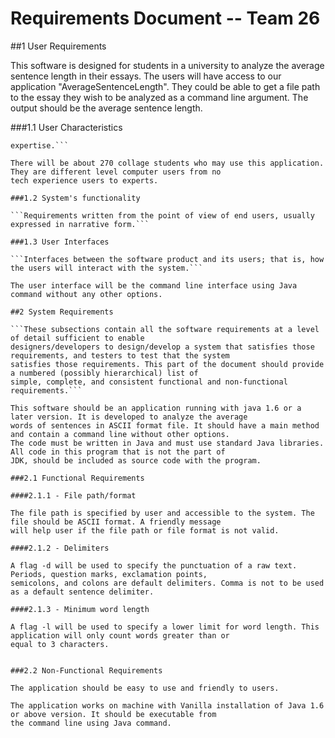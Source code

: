 # **Requirements Document -- Team 26**

##1 User Requirements

This software is designed for students in a university to analyze the average sentence length in their essays. The users
will have access to our application "AverageSentenceLength". They could be able to get a file path to the essay they
wish to be analyzed as a command line argument. The output should be the average sentence length.

###1.1 User Characteristics

```General characteristics of the intended users of the product, including educational level, experience, and technical
expertise.```

There will be about 270 collage students who may use this application. They are different level computer users from no
tech experience users to experts.

###1.2 System's functionality

```Requirements written from the point of view of end users, usually expressed in narrative form.```

###1.3 User Interfaces

```Interfaces between the software product and its users; that is, how the users will interact with the system.```

The user interface will be the command line interface using Java command without any other options.  

##2 System Requirements

```These subsections contain all the software requirements at a level of detail sufficient to enable
designers/developers to design/develop a system that satisfies those requirements, and testers to test that the system
satisfies those requirements. This part of the document should provide a numbered (possibly hierarchical) list of
simple, complete, and consistent functional and non-functional requirements.```

This software should be an application running with java 1.6 or a later version. It is developed to analyze the average
words of sentences in ASCII format file. It should have a main method and contain a command line without other options.
The code must be written in Java and must use standard Java libraries. All code in this program that is not the part of
JDK, should be included as source code with the program.
 
###2.1 Functional Requirements

####2.1.1 - File path/format

The file path is specified by user and accessible to the system. The file should be ASCII format. A friendly message
will help user if the file path or file format is not valid.

####2.1.2 - Delimiters

A flag -d will be used to specify the punctuation of a raw text. Periods, question marks, exclamation points,
semicolons, and colons are default delimiters. Comma is not to be used as a default sentence delimiter.

####2.1.3 - Minimum word length

A flag -l will be used to specify a lower limit for word length. This application will only count words greater than or
equal to 3 characters.

  
###2.2 Non-Functional Requirements

The application should be easy to use and friendly to users.

The application works on machine with Vanilla installation of Java 1.6 or above version. It should be executable from
the command line using Java command.